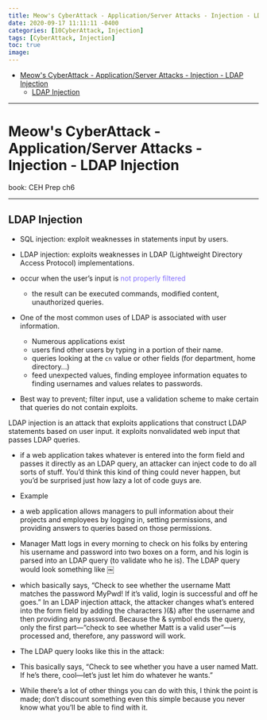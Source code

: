 ```yaml
---
title: Meow's CyberAttack - Application/Server Attacks - Injection - LDAP Injection
date: 2020-09-17 11:11:11 -0400
categories: [10CyberAttack, Injection]
tags: [CyberAttack, Injection]
toc: true
image:
---
```


- [Meow's CyberAttack - Application/Server Attacks - Injection - LDAP Injection](#meows-cyberattack---applicationserver-attacks---injection---ldap-injection)
  - [LDAP Injection](#ldap-injection)

---

# Meow's CyberAttack - Application/Server Attacks - Injection - LDAP Injection

book: CEH Prep ch6

<font color=LightSlateBlue></font>
<font color=OrangeRed></font>

---

## LDAP Injection

- SQL injection: exploit weaknesses in statements input by users.

- LDAP injection: exploits weaknesses in LDAP (Lightweight Directory Access Protocol) implementations.


- occur when the user’s input is <font color=LightSlateBlue>not properly filtered</font>
  - the result can be executed commands, modified content, unauthorized queries.

- One of the most common uses of LDAP is associated with user information.
  - Numerous applications exist
  - users find other users by typing in a portion of their name.
  - queries looking at the `cn` value or other fields (for department, home directory…)
  - feed unexpected values, finding employee information equates to finding usernames and values relates to passwords.

- Best way to prevent; filter input, use a validation scheme to make certain that queries do not contain exploits.

LDAP injection is an attack that exploits applications that construct LDAP statements based on user input. it exploits nonvalidated web input that passes LDAP queries.

- if a web application takes whatever is entered into the form field and passes it directly as an LDAP query, an attacker can inject code to do all sorts of stuff. You’d think this kind of thing could never happen, but you’d be surprised just how lazy a lot of code guys are.

- Example

- a web application allows managers to pull information about their projects and employees by logging in, setting permissions, and providing answers to queries based on those permissions.

- Manager Matt logs in every morning to check on his folks by entering his username and password into two boxes on a form, and his login is parsed into an LDAP query (to validate who he is). The LDAP query would look something like ￼

- which basically says, “Check to see whether the username Matt matches the password MyPwd! If it’s valid, login is successful and off he goes.”
In an LDAP injection attack, the attacker changes what’s entered into the form field by adding the characters )(&) after the username and then providing any password.
Because the & symbol ends the query, only the first part—“check to see whether Matt is a valid user”—is processed and, therefore, any password will work.

- The LDAP query looks like this in the attack:


- This basically says, “Check to see whether you have a user named Matt. If he’s there, cool—let’s just let him do whatever he wants.”

- While there’s a lot of other things you can do with this, I think the point is made; don’t discount something even this simple because you never know what you’ll be able to find with it.
